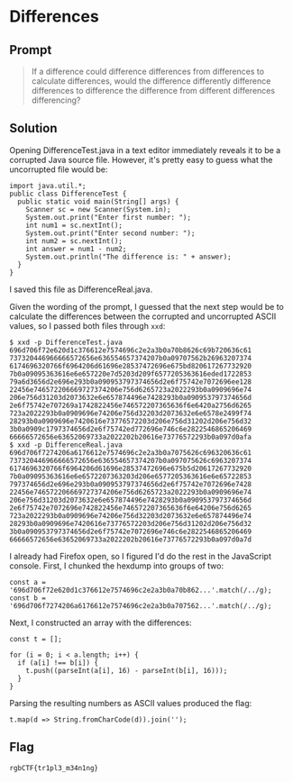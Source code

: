 Differences
===========

Prompt
------

> If a difference could difference differences from differences to calculate
> differences, would the difference differently difference differences to
> difference the difference from different differences differencing?


Solution
--------

Opening DifferenceTest.java in a text editor immediately reveals it to be a
corrupted Java source file. However, it's pretty easy to guess what the
uncorrupted file would be:

    import java.util.*;
    public class DifferenceTest {
      public static void main(String[] args) {
        Scanner sc = new Scanner(System.in);
        System.out.print("Enter first number: ");
        int num1 = sc.nextInt();
        System.out.print("Enter second number: ");
        int num2 = sc.nextInt();
        int answer = num1 - num2;
        System.out.println("The difference is: " + answer);
      }
    }

I saved this file as DifferenceReal.java.

Given the wording of the prompt, I guessed that the next step would be to
calculate the differences between the corrupted and uncorrupted ASCII values,
so I passed both files through `xxd`:

    $ xxd -p DifferenceTest.java
    696d706f72e620d1c376612e7574696c2e2a3b0a70b8626c69b720636c61
    737320446966666572656e636554657374207b0a09707562b26963207374
    6174696320766f6964206d61696e28537472696e675bd820617267732920
    7b0a09095363616e6e657220e7d5203d209f6577205363616eded1722853
    79a6d3656d2e696e293b0a090953797374656d2e6f75742e7072696ee128
    22456e746572206669727374206e756d6265723a2022293b0a0909696e74
    206e756d31203d2073632e6e657874496e7428293b0a090953797374656d
    2e6f75742e707269a1742822456e746572207365636f6e6420a2756d6265
    723a2022293b0a0909696e74206e756d32203d2073632e6e6578e2499f74
    28293b0a0909696e7420616e73776572203d206e756d31202d206e756d32
    3b0a0909c1797374656d2e6f75742ed772696e746c6e2822546865206469
    66666572656e63652069733a2022202b20616e73776572293b0a097d0afa
    $ xxd -p DifferenceReal.java
    696d706f7274206a6176612e7574696c2e2a3b0a7075626c696320636c61
    737320446966666572656e636554657374207b0a097075626c6963207374
    6174696320766f6964206d61696e28537472696e675b5d20617267732920
    7b0a09095363616e6e6572207363203d206e6577205363616e6e65722853
    797374656d2e696e293b0a090953797374656d2e6f75742e7072696e7428
    22456e746572206669727374206e756d6265723a2022293b0a0909696e74
    206e756d31203d2073632e6e657874496e7428293b0a090953797374656d
    2e6f75742e7072696e742822456e746572207365636f6e64206e756d6265
    723a2022293b0a0909696e74206e756d32203d2073632e6e657874496e74
    28293b0a0909696e7420616e73776572203d206e756d31202d206e756d32
    3b0a090953797374656d2e6f75742e7072696e746c6e2822546865206469
    66666572656e63652069733a2022202b20616e73776572293b0a097d0a7d

I already had Firefox open, so I figured I'd do the rest in the JavaScript
console. First, I chunked the hexdump into groups of two:

    const a = '696d706f72e620d1c376612e7574696c2e2a3b0a70b862...'.match(/../g);
    const b = '696d706f7274206a6176612e7574696c2e2a3b0a707562...'.match(/../g);
    
Next, I constructed an array with the differences:

    const t = [];
    
    for (i = 0; i < a.length; i++) {
      if (a[i] !== b[i]) {
        t.push((parseInt(a[i], 16) - parseInt(b[i], 16)));
      }
    }

Parsing the resulting numbers as ASCII values produced the flag:

    t.map(d => String.fromCharCode(d)).join('');


Flag
----

`rgbCTF{tr1pl3_m34n1ng}`
